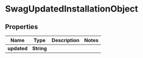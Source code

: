 
# SwagUpdatedInstallationObject

## Properties
Name | Type | Description | Notes
------------ | ------------- | ------------- | -------------
**updated** | **String** |  | 



